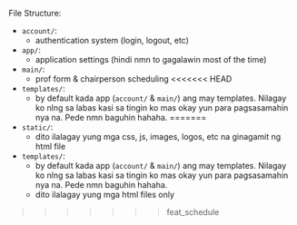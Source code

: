 File Structure:
- `account/`: 
  - authentication system (login, logout, etc)
- `app/`: 
  - application settings (hindi nmn to gagalawin most of the time)
- `main/`: 
  - prof form & chairperson scheduling
<<<<<<< HEAD
- `templates/`:
  - by default kada app (`account/` & `main/`) ang may templates. Nilagay ko nlng sa labas kasi sa tingin ko mas okay yun para pagsasamahin nya na. Pede nmn baguhin hahaha.
=======
- `static/`:
  - dito ilalagay yung mga css, js, images, logos, etc na ginagamit ng html file
- `templates/`:
  - by default kada app (`account/` & `main/`) ang may templates. Nilagay ko nlng sa labas kasi sa tingin ko mas okay yun para pagsasamahin nya na. Pede nmn baguhin hahaha.
  - dito ilalagay yung mga html files only
>>>>>>> feat_schedule
